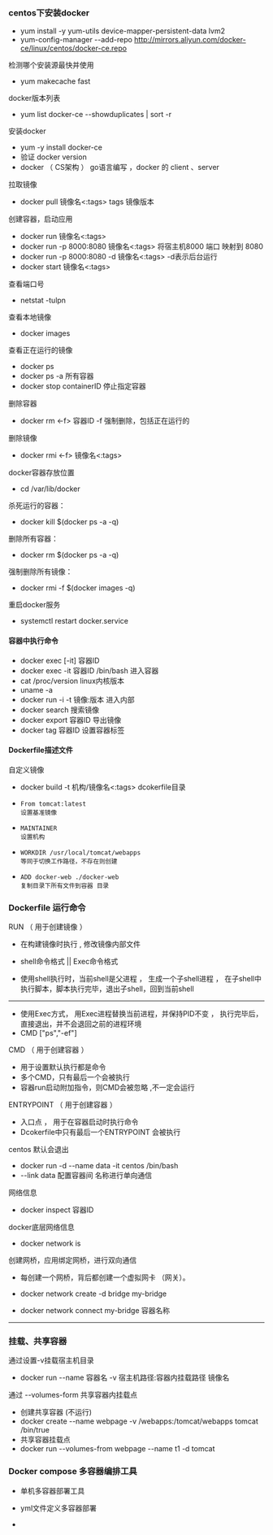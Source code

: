 ### centos下安装docker

- yum install -y yum-utils device-mapper-persistent-data lvm2
- yum-config-manager --add-repo http://mirrors.aliyun.com/docker-ce/linux/centos/docker-ce.repo

检测哪个安装源最快并使用

- yum makecache fast

docker版本列表

- yum list docker-ce --showduplicates | sort -r

安装docker

- yum -y install docker-ce
- 验证 docker version
- docker （ CS架构 ） go语言编写 ，docker 的 client 、server

拉取镜像

- docker pull  镜像名<:tags>        tags 镜像版本

创建容器，启动应用

- docker run 镜像名<:tags>
- docker run -p 8000:8080 镜像名<:tags>           将宿主机8000 端口 映射到 8080
- docker run -p 8000:8080 -d 镜像名<:tags>       -d表示后台运行
- docker start 镜像名<:tags>  

查看端口号

- netstat -tulpn 

查看本地镜像

- docker images 

查看正在运行的镜像

- docker ps
- docker ps -a      所有容器
- docker stop containerID       停止指定容器

删除容器

- docker rm <-f>  容器ID          -f 强制删除，包括正在运行的

删除镜像

- docker rmi <-f>  镜像名<:tags>

docker容器存放位置

- cd /var/lib/docker

杀死运行的容器：

- docker kill $(docker ps -a -q)

删除所有容器：

- docker rm $(docker ps -a -q)

强制删除所有镜像：

- docker rmi -f $(docker images -q)

重启docker服务

- systemctl restart docker.service

#### 容器中执行命令

- docker exec [-it]  容器ID  
- docker exec -it 容器ID /bin/bash       进入容器
- cat /proc/version       linux内核版本
- uname -a
- docker run -i -t 镜像:版本  进入内部
- docker search  搜索镜像
- docker export 容器ID     导出镜像
- docker tag 容器ID          设置容器标签



#### Dockerfile描述文件

自定义镜像

- docker build -t 机构/镜像名<:tags> dcokerfile目录

- ```
  From tomcat:latest
  设置基准镜像
  ```

- ```
  MAINTAINER
  设置机构
  ```

- ```
  WORKDIR /usr/local/tomcat/webapps
  等同于切换工作路径，不存在则创建
  ```

- ```
  ADD docker-web ./docker-web
  复制目录下所有文件到容器 目录
  ```
  
### Dockerfile 运行命令

RUN  （ 用于创建镜像 ）

- 在构建镜像时执行 , 修改镜像内部文件

- shell命令格式 || Exec命令格式
- 使用shell执行时，当前shell是父进程 ， 生成一个子shell进程 ， 在子shell中执行脚本，脚本执行完毕，退出子shell，回到当前shell

---

- 使用Exec方式， 用Exec进程替换当前进程，并保持PID不变 ， 执行完毕后，直接退出，并不会退回之前的进程环境
- CMD ["ps","-ef"]

CMD （ 用于创建容器 ）

- 用于设置默认执行都是命令
- 多个CMD，只有最后一个会被执行
- 容器run启动附加指令，则CMD会被忽略 ,不一定会运行

ENTRYPOINT  （ 用于创建容器 ）

- 入口点 ， 用于在容器启动时执行命令
- Dcokerfile中只有最后一个ENTRYPOINT  会被执行



centos 默认会退出 

- docker run -d --name data -it centos /bin/bash
- --link data    配置容器间 名称进行单向通信

网络信息

- docker inspect 容器ID

docker底层网络信息

- docker network is

创建网桥，应用绑定网桥，进行双向通信

- 每创建一个网桥，背后都创建一个虚拟网卡 （网关）。 

- docker network create -d bridge my-bridge
- docker network connect my-bridge 容器名称

---

### 挂载、共享容器

通过设置-v挂载宿主机目录

- docker run --name 容器名 -v 宿主机路径:容器内挂载路径 镜像名

通过 --volumes-form 共享容器内挂载点

- 创建共享容器 (不运行)
- docker create --name webpage  -v /webapps:/tomcat/webapps tomcat /bin/true
- 共享容器挂载点
- docker run --volumes-from webpage --name t1 -d tomcat



### Docker compose 多容器编排工具

- 单机多容器部署工具

- yml文件定义多容器部署

-